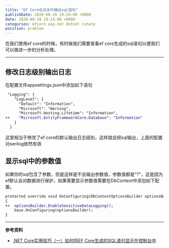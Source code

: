 ```yaml
---
title: "EF Core在日志中输出sql语句"
publishDate: 2020-08-28 19:26:00 +0800
date: 2020-08-28 19:14:08 +0800
categories: efcore asp.net dotnet csharp
position: problem
---
```


在我们使用ef core的时候，有时候我们需要查看ef core生成的sql语句以便我们可以做进一步的分析处理。

---

<div id="toc"></div>

## 修改日志级别输出日志

在配置文件appsettings.json中添加如下语句

```diff
 "Logging": {
    "LogLevel": {
      "Default": "Information",
      "Microsoft": "Warning",
      "Microsoft.Hosting.Lifetime": "Information",
++    "Microsoft.EntityFrameworkCore.Database": "Information"
    }
  }
```

这里相当于修改了ef core的默认输出日志级别，这样就会把sql输出，上面的配置对serilog依然有效

## 显示sql中的参数值

如果你的sql包含了参数，但是这样是不会输出参数值，参数值都是"?"，这是因为ef默认会对数据进行保护，如果需要显示参数值需要在DbContext中添加如下配置。

```diff
protected override void OnConfiguring(DbContextOptionsBuilder optionsBuilder)
{
++  optionsBuilder.EnableSensitiveDataLogging();
    base.OnConfiguring(optionsBuilder);
}
```

---

**参考资料**

- [.NET Core实用技巧（一）如何将EF Core生成的SQL语句显示在控制台中](https://www.cnblogs.com/lwqlun/p/13551149.html)
